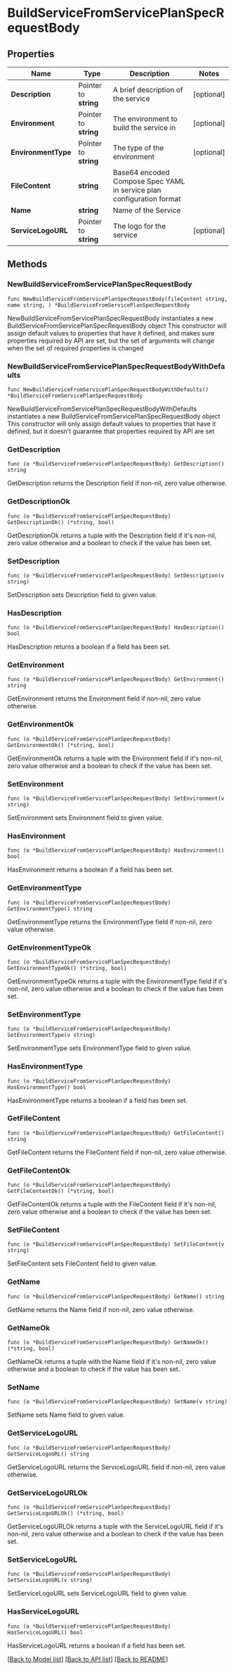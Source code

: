 # BuildServiceFromServicePlanSpecRequestBody

## Properties

Name | Type | Description | Notes
------------ | ------------- | ------------- | -------------
**Description** | Pointer to **string** | A brief description of the service | [optional] 
**Environment** | Pointer to **string** | The environment to build the service in | [optional] 
**EnvironmentType** | Pointer to **string** | The type of the environment | [optional] 
**FileContent** | **string** | Base64 encoded Compose Spec YAML in service plan configuration format | 
**Name** | **string** | Name of the Service | 
**ServiceLogoURL** | Pointer to **string** | The logo for the service | [optional] 

## Methods

### NewBuildServiceFromServicePlanSpecRequestBody

`func NewBuildServiceFromServicePlanSpecRequestBody(fileContent string, name string, ) *BuildServiceFromServicePlanSpecRequestBody`

NewBuildServiceFromServicePlanSpecRequestBody instantiates a new BuildServiceFromServicePlanSpecRequestBody object
This constructor will assign default values to properties that have it defined,
and makes sure properties required by API are set, but the set of arguments
will change when the set of required properties is changed

### NewBuildServiceFromServicePlanSpecRequestBodyWithDefaults

`func NewBuildServiceFromServicePlanSpecRequestBodyWithDefaults() *BuildServiceFromServicePlanSpecRequestBody`

NewBuildServiceFromServicePlanSpecRequestBodyWithDefaults instantiates a new BuildServiceFromServicePlanSpecRequestBody object
This constructor will only assign default values to properties that have it defined,
but it doesn't guarantee that properties required by API are set

### GetDescription

`func (o *BuildServiceFromServicePlanSpecRequestBody) GetDescription() string`

GetDescription returns the Description field if non-nil, zero value otherwise.

### GetDescriptionOk

`func (o *BuildServiceFromServicePlanSpecRequestBody) GetDescriptionOk() (*string, bool)`

GetDescriptionOk returns a tuple with the Description field if it's non-nil, zero value otherwise
and a boolean to check if the value has been set.

### SetDescription

`func (o *BuildServiceFromServicePlanSpecRequestBody) SetDescription(v string)`

SetDescription sets Description field to given value.

### HasDescription

`func (o *BuildServiceFromServicePlanSpecRequestBody) HasDescription() bool`

HasDescription returns a boolean if a field has been set.

### GetEnvironment

`func (o *BuildServiceFromServicePlanSpecRequestBody) GetEnvironment() string`

GetEnvironment returns the Environment field if non-nil, zero value otherwise.

### GetEnvironmentOk

`func (o *BuildServiceFromServicePlanSpecRequestBody) GetEnvironmentOk() (*string, bool)`

GetEnvironmentOk returns a tuple with the Environment field if it's non-nil, zero value otherwise
and a boolean to check if the value has been set.

### SetEnvironment

`func (o *BuildServiceFromServicePlanSpecRequestBody) SetEnvironment(v string)`

SetEnvironment sets Environment field to given value.

### HasEnvironment

`func (o *BuildServiceFromServicePlanSpecRequestBody) HasEnvironment() bool`

HasEnvironment returns a boolean if a field has been set.

### GetEnvironmentType

`func (o *BuildServiceFromServicePlanSpecRequestBody) GetEnvironmentType() string`

GetEnvironmentType returns the EnvironmentType field if non-nil, zero value otherwise.

### GetEnvironmentTypeOk

`func (o *BuildServiceFromServicePlanSpecRequestBody) GetEnvironmentTypeOk() (*string, bool)`

GetEnvironmentTypeOk returns a tuple with the EnvironmentType field if it's non-nil, zero value otherwise
and a boolean to check if the value has been set.

### SetEnvironmentType

`func (o *BuildServiceFromServicePlanSpecRequestBody) SetEnvironmentType(v string)`

SetEnvironmentType sets EnvironmentType field to given value.

### HasEnvironmentType

`func (o *BuildServiceFromServicePlanSpecRequestBody) HasEnvironmentType() bool`

HasEnvironmentType returns a boolean if a field has been set.

### GetFileContent

`func (o *BuildServiceFromServicePlanSpecRequestBody) GetFileContent() string`

GetFileContent returns the FileContent field if non-nil, zero value otherwise.

### GetFileContentOk

`func (o *BuildServiceFromServicePlanSpecRequestBody) GetFileContentOk() (*string, bool)`

GetFileContentOk returns a tuple with the FileContent field if it's non-nil, zero value otherwise
and a boolean to check if the value has been set.

### SetFileContent

`func (o *BuildServiceFromServicePlanSpecRequestBody) SetFileContent(v string)`

SetFileContent sets FileContent field to given value.


### GetName

`func (o *BuildServiceFromServicePlanSpecRequestBody) GetName() string`

GetName returns the Name field if non-nil, zero value otherwise.

### GetNameOk

`func (o *BuildServiceFromServicePlanSpecRequestBody) GetNameOk() (*string, bool)`

GetNameOk returns a tuple with the Name field if it's non-nil, zero value otherwise
and a boolean to check if the value has been set.

### SetName

`func (o *BuildServiceFromServicePlanSpecRequestBody) SetName(v string)`

SetName sets Name field to given value.


### GetServiceLogoURL

`func (o *BuildServiceFromServicePlanSpecRequestBody) GetServiceLogoURL() string`

GetServiceLogoURL returns the ServiceLogoURL field if non-nil, zero value otherwise.

### GetServiceLogoURLOk

`func (o *BuildServiceFromServicePlanSpecRequestBody) GetServiceLogoURLOk() (*string, bool)`

GetServiceLogoURLOk returns a tuple with the ServiceLogoURL field if it's non-nil, zero value otherwise
and a boolean to check if the value has been set.

### SetServiceLogoURL

`func (o *BuildServiceFromServicePlanSpecRequestBody) SetServiceLogoURL(v string)`

SetServiceLogoURL sets ServiceLogoURL field to given value.

### HasServiceLogoURL

`func (o *BuildServiceFromServicePlanSpecRequestBody) HasServiceLogoURL() bool`

HasServiceLogoURL returns a boolean if a field has been set.


[[Back to Model list]](../README.md#documentation-for-models) [[Back to API list]](../README.md#documentation-for-api-endpoints) [[Back to README]](../README.md)


